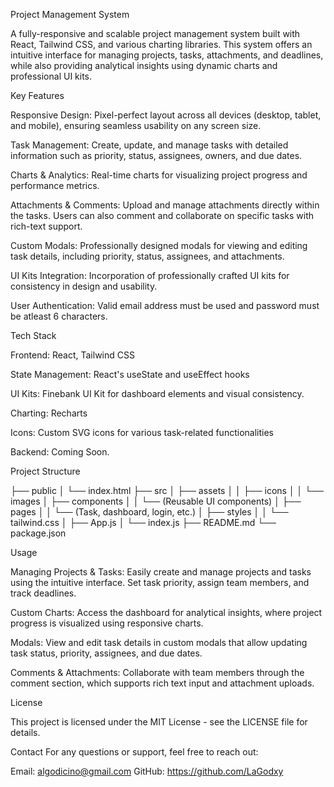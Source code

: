 Project Management System

A fully-responsive and scalable project management system built with React, Tailwind CSS, and various charting libraries. This system offers an intuitive interface for managing projects, tasks, attachments, and deadlines, while also providing analytical insights using dynamic charts and professional UI kits.

Key Features

Responsive Design: Pixel-perfect layout across all devices (desktop, tablet, and mobile), ensuring seamless usability on any screen size.

Task Management: Create, update, and manage tasks with detailed information such as priority, status, assignees, owners, and due dates.

Charts & Analytics: Real-time charts for visualizing project progress and performance metrics.

Attachments & Comments: Upload and manage attachments directly within the tasks. Users can also comment and collaborate on specific tasks with rich-text support.

Custom Modals: Professionally designed modals for viewing and editing task details, including priority, status, assignees, and attachments.

UI Kits Integration: Incorporation of professionally crafted UI kits for consistency in design and usability.

User Authentication: Valid email address must be used and password must be atleast 6 characters.

Tech Stack

Frontend: React, Tailwind CSS

State Management: React's useState and useEffect hooks

UI Kits: Finebank UI Kit for dashboard elements and visual consistency.

Charting: Recharts

Icons: Custom SVG icons for various task-related functionalities

Backend: Coming Soon.

Project Structure

├── public
│   └── index.html
├── src
│   ├── assets
│   │   ├── icons
│   │   └── images
│   ├── components
│   │   └── (Reusable UI components)
│   ├── pages
│   │   └── (Task, dashboard, login, etc.)
│   ├── styles
│   │   └── tailwind.css
│   ├── App.js
│   └── index.js
├── README.md
└── package.json




Usage

Managing Projects & Tasks: Easily create and manage projects and tasks using the intuitive interface. Set task priority, assign team members, and track deadlines.

Custom Charts: Access the dashboard for analytical insights, where project progress is visualized using responsive charts.

Modals: View and edit task details in custom modals that allow updating task status, priority, assignees, and due dates.

Comments & Attachments: Collaborate with team members through the comment section, which supports rich text input and attachment uploads.

License

This project is licensed under the MIT License - see the LICENSE file for details.

Contact
For any questions or support, feel free to reach out:

Email: algodicino@gmail.com
GitHub: https://github.com/LaGodxy
 

